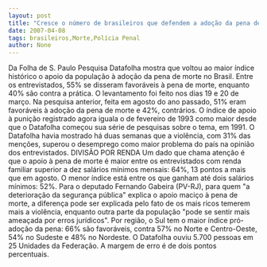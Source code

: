 ```yaml
---
layout: post
title: "Cresce o número de brasileiros que defendem a adoção da pena de morte no País"
date: 2007-04-08
tags: brasileiros,Morte,Polícia Penal
author: None
---
```

Da Folha de S. Paulo
Pesquisa Datafolha mostra que voltou ao maior índice histórico o apoio da população à adoção da pena de morte no Brasil. Entre os entrevistados, 55% se disseram favoráveis à pena de morte, enquanto 40% são contra a prática.
O levantamento foi feito nos dias 19 e 20 de março. Na pesquisa anterior, feita em agosto do ano passado, 51% eram favoráveis à adoção da pena de morte e 42%, contrários.
O índice de apoio à punição registrado agora iguala o de fevereiro de 1993 como maior desde que o Datafolha começou sua série de pesquisas sobre o tema, em 1991.
O Datafolha havia mostrado há duas semanas que a violência, com 31% das menções, superou o desemprego como maior problema do país na opinião dos entrevistados.
DIVISÃO POR RENDA
Um dado que chama atenção é que o apoio à pena de morte é maior entre os entrevistados com renda familiar superior a dez salários mínimos mensais: 64%, 13 pontos a mais que em agosto. O menor índice está entre os que ganham até dois salários mínimos: 52%. 
Para o deputado Fernando Gabeira (PV-RJ), para quem \"a deterioração da segurança pública\" explica o apoio maciço à pena de morte, a diferença pode ser explicada pelo fato de os mais ricos temerem mais a violência, enquanto outra parte da população \"pode se sentir mais ameaçada por erros jurídicos\".
Por região, o Sul tem o maior índice pró-adoção da pena: 66% são favoráveis, contra 57% no Norte e Centro-Oeste, 54% no Sudeste e 48% no Nordeste.
O Datafolha ouviu 5.700 pessoas em 25 Unidades da Federação. A margem de erro é de dois pontos percentuais. 